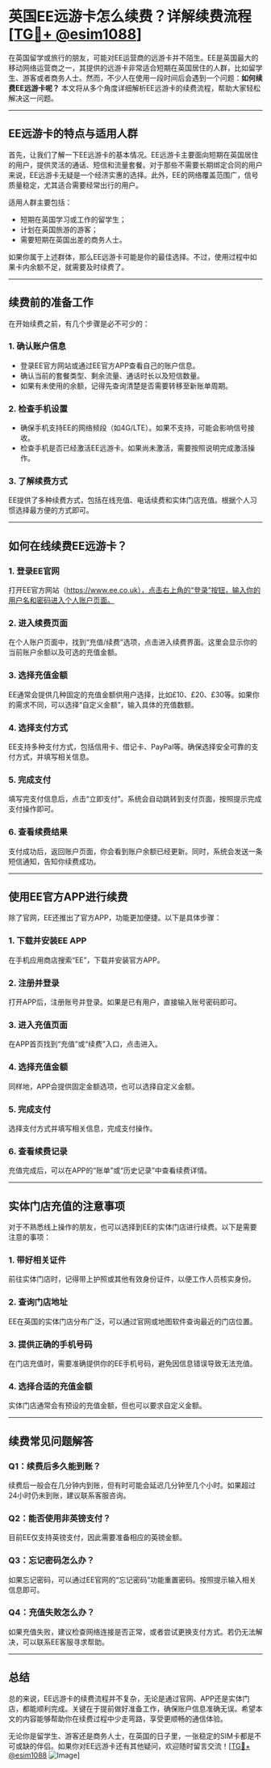 # 英国EE远游卡怎么续费？详解续费流程[[TG💪+ @esim1088](https://t.me/s/esim1088)]

在英国留学或旅行的朋友，可能对EE运营商的远游卡并不陌生。EE是英国最大的移动网络运营商之一，其提供的远游卡非常适合短期在英国居住的人群，比如留学生、游客或者商务人士。然而，不少人在使用一段时间后会遇到一个问题：**如何续费EE远游卡呢？** 本文将从多个角度详细解析EE远游卡的续费流程，帮助大家轻松解决这一问题。

---

## EE远游卡的特点与适用人群

首先，让我们了解一下EE远游卡的基本情况。EE远游卡主要面向短期在英国居住的用户，提供灵活的通话、短信和流量套餐。对于那些不需要长期绑定合同的用户来说，EE远游卡无疑是一个经济实惠的选择。此外，EE的网络覆盖范围广，信号质量稳定，尤其适合需要经常出行的用户。

适用人群主要包括：
- 短期在英国学习或工作的留学生；
- 计划在英国旅游的游客；
- 需要短期在英国出差的商务人士。

如果你属于上述群体，那么EE远游卡可能是你的最佳选择。不过，使用过程中如果卡内余额不足，就需要及时续费了。

---

## 续费前的准备工作

在开始续费之前，有几个步骤是必不可少的：

### 1. **确认账户信息**
   - 登录EE官方网站或通过EE官方APP查看自己的账户信息。
   - 确认当前的套餐类型、剩余流量、通话时长以及短信数量。
   - 如果有未使用的余额，记得先查询清楚是否需要转移至新账单周期。

### 2. **检查手机设置**
   - 确保手机支持EE的网络频段（如4G/LTE）。如果不支持，可能会影响信号接收。
   - 检查手机是否已经激活EE远游卡。如果尚未激活，需要按照说明完成激活操作。

### 3. **了解续费方式**
   EE提供了多种续费方式，包括在线充值、电话续费和实体门店充值。根据个人习惯选择最方便的方式即可。

---

## 如何在线续费EE远游卡？

### **1. 登录EE官网**
   打开EE官方网站（https://www.ee.co.uk），点击右上角的“登录”按钮，输入你的用户名和密码进入个人账户页面。

### **2. 进入续费页面**
   在个人账户页面中，找到“充值/续费”选项，点击进入续费界面。这里会显示你的当前账户余额以及可选的充值金额。

### **3. 选择充值金额**
   EE通常会提供几种固定的充值金额供用户选择，比如£10、£20、£30等。如果你的需求不同，可以选择“自定义金额”，输入具体的充值数额。

### **4. 选择支付方式**
   EE支持多种支付方式，包括信用卡、借记卡、PayPal等。确保选择安全可靠的支付方式，并填写相关信息。

### **5. 完成支付**
   填写完支付信息后，点击“立即支付”。系统会自动跳转到支付页面，按照提示完成支付操作即可。

### **6. 查看续费结果**
   支付成功后，返回账户页面，你会看到账户余额已经更新。同时，系统会发送一条短信通知，告知你续费成功。

---

## 使用EE官方APP进行续费

除了官网，EE还推出了官方APP，功能更加便捷。以下是具体步骤：

### **1. 下载并安装EE APP**
   在手机应用商店搜索“EE”，下载并安装官方APP。

### **2. 注册并登录**
   打开APP后，注册账号并登录。如果是已有用户，直接输入账号密码即可。

### **3. 进入充值页面**
   在APP首页找到“充值”或“续费”入口，点击进入。

### **4. 选择充值金额**
   同样地，APP会提供固定金额选项，也可以选择自定义金额。

### **5. 完成支付**
   选择支付方式并填写相关信息，完成支付操作。

### **6. 查看续费记录**
   充值完成后，可以在APP的“账单”或“历史记录”中查看续费详情。

---

## 实体门店充值的注意事项

对于不熟悉线上操作的朋友，也可以选择到EE的实体门店进行续费。以下是需要注意的事项：

### **1. 带好相关证件**
   前往实体门店时，记得带上护照或其他有效身份证件，以便工作人员核实身份。

### **2. 查询门店地址**
   EE在英国的实体门店分布广泛，可以通过官网或地图软件查询最近的门店位置。

### **3. 提供正确的手机号码**
   在门店充值时，需要准确提供你的EE手机号码，避免因信息错误导致无法充值。

### **4. 选择合适的充值金额**
   实体门店通常会有预设的充值金额，但也可以要求自定义金额。

---

## 续费常见问题解答

### **Q1：续费后多久能到账？**
   续费后一般会在几分钟内到账，但有时可能会延迟几分钟至几个小时。如果超过24小时仍未到账，建议联系客服咨询。

### **Q2：能否使用非英镑支付？**
   目前EE仅支持英镑支付，因此需要准备相应的英镑金额。

### **Q3：忘记密码怎么办？**
   如果忘记密码，可以通过EE官网的“忘记密码”功能重置密码。按照提示输入相关信息即可。

### **Q4：充值失败怎么办？**
   如果充值失败，建议检查网络连接是否正常，或者尝试更换支付方式。若仍无法解决，可以联系EE客服寻求帮助。

---

## 总结

总的来说，EE远游卡的续费流程并不复杂，无论是通过官网、APP还是实体门店，都能顺利完成。关键在于提前做好准备工作，确保账户信息准确无误。希望本文的内容能够帮助你在续费过程中少走弯路，享受更顺畅的通信体验。

无论你是留学生、游客还是商务人士，在英国的日子里，一张稳定的SIM卡都是不可或缺的伴侣。如果你对EE远游卡还有其他疑问，欢迎随时留言交流！[[TG💪+ @esim1088](https://t.me/s/esim1088) ![Image](https://i.postimg.cc/4NQfJmqS/Snipaste-2025-05-13-00-14-12.png)]